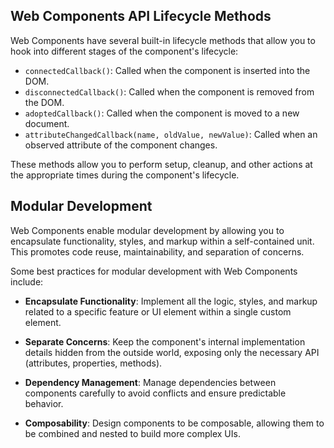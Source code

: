 ## Web Components API Lifecycle Methods

Web Components have several built-in lifecycle methods that allow you to hook into different stages of the component's lifecycle:

- `connectedCallback()`: Called when the component is inserted into the DOM.
- `disconnectedCallback()`: Called when the component is removed from the DOM.
- `adoptedCallback()`: Called when the component is moved to a new document.
- `attributeChangedCallback(name, oldValue, newValue)`: Called when an observed attribute of the component changes.

These methods allow you to perform setup, cleanup, and other actions at the appropriate times during the component's lifecycle.

## Modular Development

Web Components enable modular development by allowing you to encapsulate functionality, styles, and markup within a self-contained unit. This promotes code reuse, maintainability, and separation of concerns.

Some best practices for modular development with Web Components include:

- **Encapsulate Functionality**: Implement all the logic, styles, and markup related to a specific feature or UI element within a single custom element.

- **Separate Concerns**: Keep the component's internal implementation details hidden from the outside world, exposing only the necessary API (attributes, properties, methods).
- **Dependency Management**: Manage dependencies between components carefully to avoid conflicts and ensure predictable behavior.
- **Composability**: Design components to be composable, allowing them to be combined and nested to build more complex UIs.

